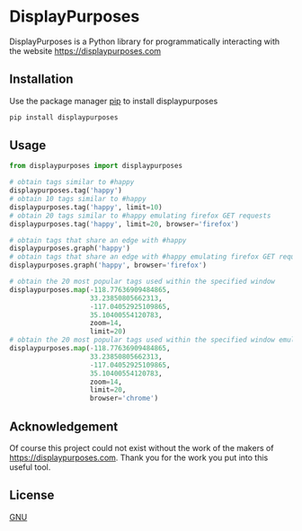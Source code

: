 # DisplayPurposes

DisplayPurposes is a Python library for programmatically interacting with the website https://displaypurposes.com

## Installation

Use the package manager [pip](https://pip.pypa.io/en/stable/) to install displaypurposes

```bash
pip install displaypurposes
```

## Usage

```python
from displaypurposes import displaypurposes

# obtain tags similar to #happy
displaypurposes.tag('happy')
# obtain 10 tags similar to #happy
displaypurposes.tag('happy', limit=10)
# obtain 20 tags similar to #happy emulating firefox GET requests
displaypurposes.tag('happy', limit=20, browser='firefox')

# obtain tags that share an edge with #happy
displaypurposes.graph('happy')
# obtain tags that share an edge with #happy emulating firefox GET requests
displaypurposes.graph('happy', browser='firefox')

# obtain the 20 most popular tags used within the specified window
displaypurposes.map(-118.77636909484865,
                    33.23850805662313,
                    -117.04052925109865,
                    35.10400554120783,
                    zoom=14,
                    limit=20)
# obtain the 20 most popular tags used within the specified window emulating chrome GET requests
displaypurposes.map(-118.77636909484865,
                    33.23850805662313,
                    -117.04052925109865,
                    35.10400554120783,
                    zoom=14,
                    limit=20,
                    browser='chrome')
```

## Acknowledgement

Of course this project could not exist without the work of the makers of https://displaypurposes.com. Thank you for the work you put into this useful tool.

## License
[GNU](https://choosealicense.com/licenses/gpl-3.0/)
